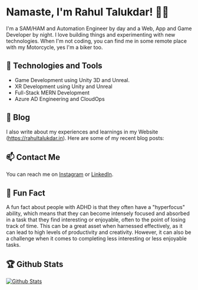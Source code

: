 # Namaste, I'm Rahul Talukdar! 👋🏼

I'm a SAM/HAM and Automation Engineer by day and a Web, App and Game Developer by night. I love building things and experimenting with new technologies. When I'm not coding, you can find me in some remote place with my Motorcycle, yes I'm a biker too.

## 🚀 Technologies and Tools

- Game Development using Unity 3D and Unreal.
- XR Development using Unity and Unreal
- Full-Stack MERN Development
- Azure AD Engineering and CloudOps
<!--
## 🌟 Projects

- [Project 1](https://github.com/[username]/[repo-name]): A [brief description of the project]
- [Project 2](https://github.com/[username]/[repo-name]): A [brief description of the project]
- [Project 3](https://github.com/[username]/[repo-name]): A [brief description of the project]
-->
## 📝 Blog

I also write about my experiences and learnings in my Website (https://rahultalukdar.in). Here are some of my recent blog posts:
<!--
- [Blog Post 1](https://[yourblogname].com/post-1): A [brief description of the post]
- [Blog Post 2](https://[yourblogname].com/post-2): A [brief description of the post]
- [Blog Post 3](https://[yourblogname].com/post-3): A [brief description of the post]
-->
## 📫 Contact Me

You can reach me on [Instagram](https://www.instagram.com/uncaughtexception/) or [LinkedIn](https://www.linkedin.com/in/mr-talukdar).

## 🎨 Fun Fact

A fun fact about people with ADHD is that they often have a "hyperfocus" ability, which means that they can become intensely focused and absorbed in a task that they find interesting or enjoyable, often to the point of losing track of time. This can be a great asset when harnessed effectively, as it can lead to high levels of productivity and creativity. However, it can also be a challenge when it comes to completing less interesting or less enjoyable tasks.

## 🏆 Github Stats

[![Github Stats](https://github-readme-stats.vercel.app/api?username=mr-talukdar&count_private=true&show_icons=true)](https://github.com/[username])


<!--
**mr-talukdar/mr-talukdar** is a ✨ _special_ ✨ repository because its `README.md` (this file) appears on your GitHub profile.

Here are some ideas to get you started:

- 🔭 I’m currently working on ...
- 🌱 I’m currently learning ...
- 👯 I’m looking to collaborate on ...
- 🤔 I’m looking for help with ...
- 💬 Ask me about ...
- 📫 How to reach me: ...
- 😄 Pronouns: ...
- ⚡ Fun fact: ...



-->
